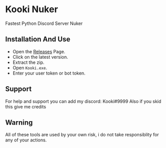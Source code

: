 # Kooki Nuker
Fastest Python Discord Server Nuker

## Installation And Use
- Open the [Releases](https://github.com/skeqt/AveryNuker/releases) Page.
- Click on the latest version.
- Extract the zip.
- Open `Kooki.exe`.
- Enter your user token or bot token.

## Support
For help and support you can add my discord: Kooki#9999
Also if you skid this give me credits

## Warning
All of these tools are used by your own risk, i do not take responsiblity for any of your actions.
